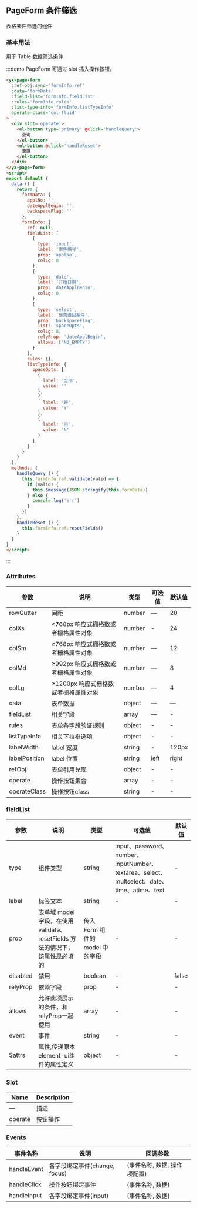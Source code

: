 <!-- PageForm 条件筛选 2020-12-3 13:55:13 -->

## PageForm 条件筛选

表格条件筛选的组件

### 基本用法

用于 Table 数据筛选条件

:::demo PageForm 可通过 slot 插入操作按钮。

```html
<yx-page-form
  :ref-obj.sync='formInfo.ref'
  :data='formData'
  :field-list='formInfo.fieldList'
  :rules='formInfo.rules'
  :list-type-info='formInfo.listTypeInfo'
  operate-class='col-fluid'
>
  <div slot='operate'>
    <el-button type='primary' @click='handleQuery'>
      查询
    </el-button>
    <el-button @click='handleReset'>
      重置
    </el-button>
  </div>
</yx-page-form>
<script>
export default {
  data () {
    return {
      formData: {
        applNo: '',
        dateApplBegin: '',
        backspaceFlag: ''
      },
      formInfo: {
        ref: null,
        fieldList: [
          {
            type: 'input',
            label: '案件编号',
            prop: 'applNo',
            colLg: 8
          },
          {
            type: 'date',
            label: '开始日期',
            prop: 'dateApplBegin',
            colLg: 8
          },
          {
            type: 'select',
            label: '是否退回案件',
            prop: 'backspaceFlag',
            list: 'spaceOpts',
            colLg: 8,
            relyProp: 'dateApplBegin',
            allows: ['NO_EMPTY']
          }
        ],
        rules: {},
        listTypeInfo: {
          spaceOpts: [
            {
              label: '全部',
              value: ''
            },
            {
              label: '是',
              value: 'Y'
            },
            {
              label: '否',
              value: 'N'
            }
          ]
        }
      }
    }
  },
  methods: {
    handleQuery () {
      this.formInfo.ref.validate(valid => {
        if (valid) {
          this.$message(JSON.stringify(this.formData))
        } else {
          console.log('err')
        }
      })
    },
    handleReset () {
      this.formInfo.ref.resetFields()
    }
  }
}
</script>
```
:::

### Attributes
| 参数      | 说明          | 类型      | 可选值                           | 默认值  |
|---------- |-------------- |---------- |--------------------------------  |-------- |
| rowGutter | 间距 | number | — | 20 |
| colXs | <768px 响应式栅格数或者栅格属性对象 | number | - | 24 |
| colSm | ≥768px 响应式栅格数或者栅格属性对象 | number | — | 12 |
| colMd | ≥992px 响应式栅格数或者栅格属性对象 | number | — | 8 |
| colLg | ≥1200px 响应式栅格数或者栅格属性对象 | number | — | 4 |
| data | 表单数据 | object | — | — |
| fieldList | 相关字段 | array | — | - |
| rules | 表单各字段验证规则 | object | - | - |
| listTypeInfo | 相关下拉框选项 | object | - | - |
| labelWidth | label 宽度 | string | - | 120px |
| labelPosition | label 位置 | string | left|right|top | top |
| refObj | 表单引用兑现 | object | - | - |
| operate | 操作按钮集合 | array | - | - |
| operateClass | 操作按钮class | string | - | - |

### fieldList
| 参数      | 说明          | 类型      | 可选值                           | 默认值  |
|---------- |-------------- |---------- |--------------------------------  |-------- |
| type | 组件类型 | string | input、password、number、inputNumber、textarea、select、multselect、date、time、atime、text | - |
| label | 标签文本 | string | - | - |
| prop | 表单域 model 字段，在使用 validate、resetFields 方法的情况下，该属性是必填的 | 传入 Form 组件的 model 中的字段 | - | - |
| disabled | 禁用 | boolean | - | false |
| relyProp | 依赖字段 | prop | - | - |
| allows | 允许此项展示的条件，和relyProp一起使用 | array | - | - |
| event | 事件 | string | - | - |
| $attrs | 属性,传递原本element-ui组件的属性定义 | object | - | - |

### Slot

| Name | Description |
|------|--------|
| — | 描述 |
| operate | 按钮操作 |

### Events
| 事件名称 | 说明 | 回调参数 |
|---------- |-------- |---------- |
| handleEvent | 各字段绑定事件(change, focus) | (事件名称, 数据, 操作项配置) |
| handleClick | 操作按钮绑定事件 | (事件名称, 数据) |
| handleInput | 各字段绑定事件(input) | (事件名称, 数据) |
